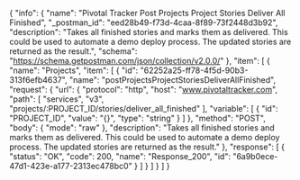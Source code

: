 {
  "info": {
    "name": "Pivotal Tracker Post Projects Project Stories Deliver All Finished",
    "_postman_id": "eed28b49-f73d-4caa-8f89-73f2448d3b92",
    "description": "Takes all finished stories and marks them as delivered. This could be used to automate a demo deploy process. The updated stories are returned as the result.",
    "schema": "https://schema.getpostman.com/json/collection/v2.0.0/"
  },
  "item": [
    {
      "name": "Projects",
      "item": [
        {
          "id": "62252a25-ff78-4f5d-90b3-313f6efb4637",
          "name": "postProjectsProjectStoriesDeliverAllFinished",
          "request": {
            "url": {
              "protocol": "http",
              "host": "www.pivotaltracker.com",
              "path": [
                "services",
                "v3",
                "projects/:PROJECT_ID/stories/deliver_all_finished"
              ],
              "variable": [
                {
                  "id": "PROJECT_ID",
                  "value": "{}",
                  "type": "string"
                }
              ]
            },
            "method": "POST",
            "body": {
              "mode": "raw"
            },
            "description": "Takes all finished stories and marks them as delivered. This could be used to automate a demo deploy process. The updated stories are returned as the result."
          },
          "response": [
            {
              "status": "OK",
              "code": 200,
              "name": "Response_200",
              "id": "6a9b0ece-47d1-423e-a177-2313ec478bc0"
            }
          ]
        }
      ]
    }
  ]
}